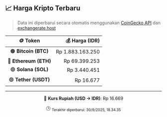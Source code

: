 

<!-- HARGA_KRIPTO -->
## 📈 Harga Kripto Terbaru

> Data ini diperbarui secara otomatis menggunakan [CoinGecko API](https://www.coingecko.com/) dan [exchangerate.host](https://exchangerate.host/)

<div align="center">

| 🪙 Token | 💰 Harga (IDR) |
|:------:|---------------:|
| 🟠 **Bitcoin (BTC)**   | Rp 1.883.163.250 |
| 🔵 **Ethereum (ETH)**  | Rp 69.399.253 |
| 🟣 **Solana (SOL)**    | Rp 3.440.451 |
| 🟢 **Tether (USDT)**   | Rp 16.677 |

---

💱 **Kurs Rupiah (USD → IDR)**: Rp 16.669

🕒 <sub>Terakhir diperbarui: 30/9/2025, 18.34.35</sub>

</div>
<!-- /HARGA_KRIPTO -->